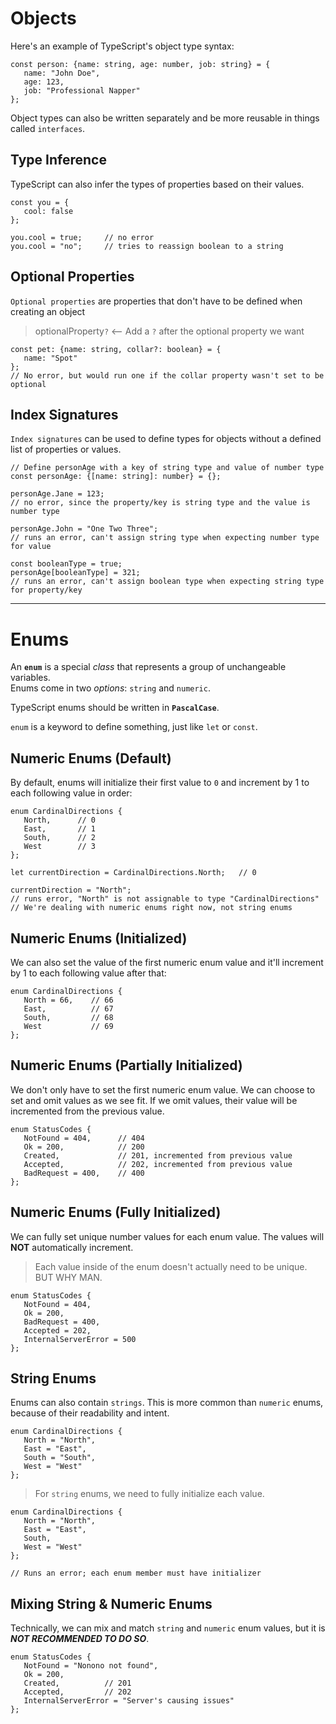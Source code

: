 # Objects

Here's an example of TypeScript's object type syntax:

```
const person: {name: string, age: number, job: string} = {
   name: "John Doe",
   age: 123,
   job: "Professional Napper"
};
```

Object types can also be written separately and be more reusable in things called `interfaces`.

## Type Inference

TypeScript can also infer the types of properties based on their values.

```
const you = {
   cool: false
};

you.cool = true;     // no error
you.cool = "no";     // tries to reassign boolean to a string
```

## Optional Properties

`Optional properties` are properties that don't have to be defined when creating an object

> optionalProperty`?` <-- Add a `?` after the optional property we want

```
const pet: {name: string, collar?: boolean} = {
   name: "Spot"
};
// No error, but would run one if the collar property wasn't set to be optional
```

## Index Signatures

`Index signatures` can be used to define types for objects without a defined list of properties or values.

```
// Define personAge with a key of string type and value of number type
const personAge: {[name: string]: number} = {};

personAge.Jane = 123;
// no error, since the property/key is string type and the value is number type

personAge.John = "One Two Three";
// runs an error, can't assign string type when expecting number type for value

const booleanType = true;
personAge[booleanType] = 321;
// runs an error, can't assign boolean type when expecting string type for property/key
```

---

# Enums

An **`enum`** is a special *class* that represents a group of unchangeable variables.  
Enums come in two *options*: `string` and `numeric`.

TypeScript enums should be written in **`PascalCase`**.

`enum` is a keyword to define something, just like `let` or `const`.

## Numeric Enums (Default)

By default, enums will initialize their first value to `0` and increment by 1 to each following value in order:

```
enum CardinalDirections {
   North,      // 0
   East,       // 1
   South,      // 2
   West        // 3
};

let currentDirection = CardinalDirections.North;   // 0

currentDirection = "North";
// runs error, "North" is not assignable to type "CardinalDirections"
// We're dealing with numeric enums right now, not string enums
```

## Numeric Enums (Initialized)

We can also set the value of the first numeric enum value and it'll increment by 1 to each following value after that:

```
enum CardinalDirections {
   North = 66,    // 66
   East,          // 67
   South,         // 68
   West           // 69
};
```

## Numeric Enums (Partially Initialized)

We don't only have to set the first numeric enum value. We can choose to set and omit values as we see fit. If we omit values, their value will be incremented from the previous value.

```
enum StatusCodes {
   NotFound = 404,      // 404
   Ok = 200,            // 200
   Created,             // 201, incremented from previous value
   Accepted,            // 202, incremented from previous value
   BadRequest = 400,    // 400
};
```

## Numeric Enums (Fully Initialized)

We can fully set unique number values for each enum value. The values will **NOT** automatically increment.

> Each value inside of the enum doesn't actually need to be unique. BUT WHY MAN.

```
enum StatusCodes {
   NotFound = 404,
   Ok = 200,
   BadRequest = 400,
   Accepted = 202,
   InternalServerError = 500
};
```

## String Enums

Enums can also contain `strings`. This is more common than `numeric` enums, because of their readability and intent.

```
enum CardinalDirections {
   North = "North",
   East = "East",
   South = "South",
   West = "West"
};
```

> For `string` enums, we need to fully initialize each value.

```
enum CardinalDirections {
   North = "North",
   East = "East",
   South,
   West = "West"
};

// Runs an error; each enum member must have initializer
```

## Mixing String & Numeric Enums

Technically, we can mix and match `string` and `numeric` enum values, but it is ***NOT RECOMMENDED TO DO SO***.

```
enum StatusCodes {
   NotFound = "Nonono not found",
   Ok = 200,
   Created,          // 201
   Accepted,         // 202
   InternalServerError = "Server's causing issues"
};
```